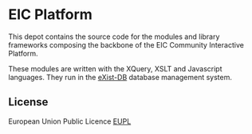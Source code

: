 EIC Platform
===

This depot contains the source code for the modules and library frameworks composing the backbone of the EIC Community Interactive Platform. 

These modules are written with the XQuery, XSLT and Javascript languages. They run in the [eXist-DB](http://exist-db.org) database management system.

License
-------

European Union Public Licence [EUPL](https://joinup.ec.europa.eu/collection/eupl/eupl-text-11-12)
